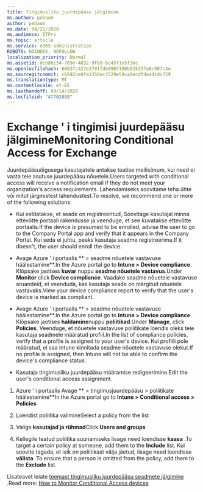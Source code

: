 ```yaml
---
title: Tingimusliku juurdepääsu jälgimine
ms.author: pebaum
author: pebaum
ms.date: 04/21/2020
ms.audience: ITPro
ms.topic: article
ms.service: o365-administration
ROBOTS: NOINDEX, NOFOLLOW
localization_priority: Normal
ms.assetid: dcb86c54-769e-4832-9f88-bc45f1e5f36c
ms.openlocfilehash: 6083fc427e3791fdb0907198b525337a0c987c4e
ms.sourcegitcommit: c6692ce0fa1358ec3529e59ca0ecdfdea4cdc759
ms.translationtype: MT
ms.contentlocale: et-EE
ms.lasthandoff: 09/14/2020
ms.locfileid: "47702899"
---
```

# <a name="monitoring-conditional-access-for-exchange"></a><span data-ttu-id="a305e-102">Exchange ' i tingimisi juurdepääsu jälgimine</span><span class="sxs-lookup"><span data-stu-id="a305e-102">Monitoring Conditional Access for Exchange</span></span>

<span data-ttu-id="a305e-103">Juurdepääsuõigusega kasutajatele antakse teatise meilisõnum, kui need ei vasta teie asutuse juurdepääsu nõuetele.</span><span class="sxs-lookup"><span data-stu-id="a305e-103">Users targeted with conditional access will receive a notification email if they do not meet your organization's access requirements.</span></span> <span data-ttu-id="a305e-104">Lahendamiseks soovitame teha ühte või mitut järgmistest lahendustest.</span><span class="sxs-lookup"><span data-stu-id="a305e-104">To resolve, we recommend one or more of the following solutions:</span></span>
  
- <span data-ttu-id="a305e-105">Kui eeldatakse, et seade on registreeritud, Soovitage kasutajal minna ettevõtte portaali rakendusse ja veenduge, et see kuvatakse ettevõtte portaalis.</span><span class="sxs-lookup"><span data-stu-id="a305e-105">If the device is presumed to be enrolled, advise the user to go to the Company Portal app and verify that it appears in the Company Portal.</span></span> <span data-ttu-id="a305e-106">Kui seda ei juhtu, peaks kasutaja seadme registreerima.</span><span class="sxs-lookup"><span data-stu-id="a305e-106">If it doesn't, the user should enroll the device.</span></span>
    
- <span data-ttu-id="a305e-107">Avage Azure ' i portaalis \*\* \> seadme nõuetele vastavuse häälestamine\*\*.</span><span class="sxs-lookup"><span data-stu-id="a305e-107">In the Azure portal go to **Intune \> Device compliance**.</span></span> <span data-ttu-id="a305e-108">Klõpsake jaotises **kuvar** nuppu **seadme nõuetele vastavus**.</span><span class="sxs-lookup"><span data-stu-id="a305e-108">Under **Monitor** click **Device compliance**.</span></span> <span data-ttu-id="a305e-109">Vaadake seadme nõuetele vastavuse aruandeid, et veenduda, kas kasutaja seade on märgitud nõuetele vastavaks.</span><span class="sxs-lookup"><span data-stu-id="a305e-109">View your device compliance report to verify that the user's device is marked as compliant.</span></span> 
    
- <span data-ttu-id="a305e-110">Avage Azure ' i portaalis \*\* \> seadme nõuetele vastavuse häälestamine\*\*.</span><span class="sxs-lookup"><span data-stu-id="a305e-110">In the Azure portal go to **Intune \> Device compliance**.</span></span> <span data-ttu-id="a305e-111">Klõpsake jaotises **haldamine**nuppu **poliitikad**.</span><span class="sxs-lookup"><span data-stu-id="a305e-111">Under **Manage**, click **Policies**.</span></span> <span data-ttu-id="a305e-112">Veenduge, et nõuetele vastavuse poliitikate loendis oleks teie kasutaja seadmele määratud profiil.</span><span class="sxs-lookup"><span data-stu-id="a305e-112">In the list of compliance policies, verify that a profile is assigned to your user's device.</span></span> <span data-ttu-id="a305e-113">Kui profiili pole määratud, ei saa Intune kinnitada seadme nõuetele vastavuse olekut.</span><span class="sxs-lookup"><span data-stu-id="a305e-113">If no profile is assigned, then Intune will not be able to confirm the device's compliance status.</span></span> 
    
- <span data-ttu-id="a305e-114">Kasutaja tingimusliku juurdepääsu määramise redigeerimine.</span><span class="sxs-lookup"><span data-stu-id="a305e-114">Edit the user's conditional access assignment.</span></span>
    
1. <span data-ttu-id="a305e-115">Azure ' i portaalis Avage \*\* \> tingimusjuurdepääsu \> poliitikate häälestamine\*\*</span><span class="sxs-lookup"><span data-stu-id="a305e-115">In the Azure portal go to **Intune \> Conditional access \> Policies**</span></span>
    
2. <span data-ttu-id="a305e-116">Loendist poliitika valimine</span><span class="sxs-lookup"><span data-stu-id="a305e-116">Select a policy from the list</span></span>
    
3. <span data-ttu-id="a305e-117">Valige **kasutajad ja rühmad**</span><span class="sxs-lookup"><span data-stu-id="a305e-117">Click **Users and groups**</span></span>
    
4. <span data-ttu-id="a305e-118">Kellegile teatud poliitika suunamiseks lisage need loendisse **kaasa** .</span><span class="sxs-lookup"><span data-stu-id="a305e-118">To target a certain policy at someone, add them to the **Include** list.</span></span> <span data-ttu-id="a305e-119">Kui soovite tagada, et isik on poliitikast välja jäetud, lisage need loendisse **välista** .</span><span class="sxs-lookup"><span data-stu-id="a305e-119">To ensure that a person is omitted from the policy, add them to the **Exclude** list.</span></span> 
    
<span data-ttu-id="a305e-120">Lisateavet leiate [teemast tingimusliku juurdepääsu seadmete jälgimine](https://docs.microsoft.com/intune/conditional-access-exchange-monitor) .</span><span class="sxs-lookup"><span data-stu-id="a305e-120">Read more: [How to Monitor Conditional Access devices](https://docs.microsoft.com/intune/conditional-access-exchange-monitor)</span></span>
  

